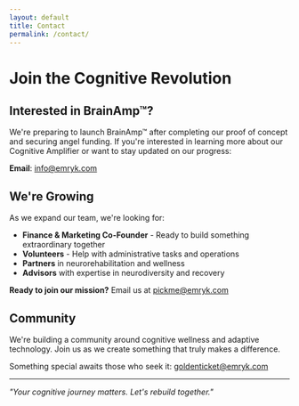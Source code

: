 ```yaml
---
layout: default
title: Contact
permalink: /contact/
---
```


# Join the Cognitive Revolution

## Interested in BrainAmp™?

We're preparing to launch BrainAmp™ after completing our proof of concept and securing angel funding. If you're interested in learning more about our Cognitive Amplifier or want to stay updated on our progress:

**Email**: [info@emryk.com](mailto:info@emryk.com)

## We're Growing

As we expand our team, we're looking for:
- **Finance & Marketing Co-Founder** - Ready to build something extraordinary together
- **Volunteers** - Help with administrative tasks and operations
- **Partners** in neurorehabilitation and wellness
- **Advisors** with expertise in neurodiversity and recovery

**Ready to join our mission?** Email us at [pickme@emryk.com](mailto:pickme@emryk.com)

## Community

We're building a community around cognitive wellness and adaptive technology. Join us as we create something that truly makes a difference.

Something special awaits those who seek it: [goldenticket@emryk.com](mailto:goldenticket@emryk.com)

---

*"Your cognitive journey matters. Let's rebuild together."*
